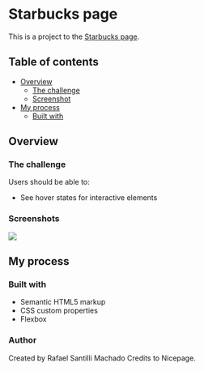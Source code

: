 # Starbucks page 

This is a project to the [Starbucks page](https://rafaelsanm.github.io/project-starbucks-page/).  

## Table of contents

- [Overview](#overview)
  - [The challenge](#the-challenge)
  - [Screenshot](#screenshot)
- [My process](#my-process)
  - [Built with](#built-with)

## Overview

### The challenge

Users should be able to:

- See hover states for interactive elements

### Screenshots

![](./screenshots/screenshot.png)

## My process

### Built with

- Semantic HTML5 markup
- CSS custom properties
- Flexbox

### Author

Created by Rafael Santilli Machado
Credits to Nicepage.
